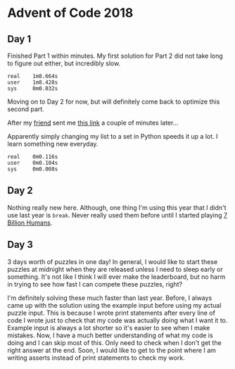 # Advent of Code 2018

## Day 1

Finished Part 1 within minutes. My first solution for Part 2 did not take long to figure out either, but incredibly slow.

    real    1m8.664s
    user    1m8.428s
    sys     0m0.032s

Moving on to Day 2 for now, but will definitely come back to optimize this second part.

After my [friend](https://github.com/ephemient) sent me [this link](https://www.reddit.com/comments/a2ajyv) a couple of minutes later...

Apparently simply changing my list to a set in Python speeds it up a lot. I learn something new everyday.

    real    0m0.116s
    user    0m0.104s
    sys     0m0.008s

## Day 2

Nothing really new here. Although, one thing I'm using this year that I didn't use last year is `break`. Never really used them before until I started playing [7 Billion Humans](https://tomorrowcorporation.com/7billionhumans).

## Day 3

3 days worth of puzzles in one day! In general, I would like to start these puzzles at midnight when they are released unless I need to sleep early or something. It's not like I think I will ever make the leaderboard, but no harm in trying to see how fast I can compete these puzzles, right? 

I'm definitely solving these much faster than last year. Before, I always came up with the solution using the example input before using my actual puzzle input. This is because I wrote print statements after every line of code I wrote just to check that my code was actually doing what I want it to. Example input is always a lot shorter so it's easier to see when I make mistakes. Now, I have a much better understanding of what my code is doing and I can skip most of this. Only need to check when I don't get the right answer at the end. Soon, I would like to get to the point where I am writing asserts instead of print statements to check my work.
